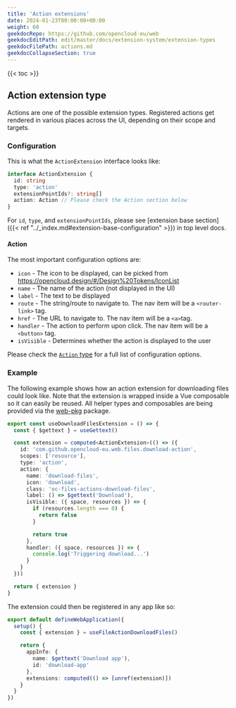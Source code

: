 ```yaml
---
title: 'Action extensions'
date: 2024-01-23T00:00:00+00:00
weight: 60
geekdocRepo: https://github.com/opencloud-eu/web
geekdocEditPath: edit/master/docs/extension-system/extension-types
geekdocFilePath: actions.md
geekdocCollapseSection: true
---
```


{{< toc >}}

## Action extension type

Actions are one of the possible extension types. Registered actions get rendered in various places across the UI, depending on their scope and targets.

### Configuration

This is what the `ActionExtension` interface looks like:

```typescript
interface ActionExtension {
  id: string
  type: 'action'
  extensionPointIds?: string[]
  action: Action // Please check the Action section below
}
```

For `id`, `type`, and `extensionPointIds`, please see [extension base section]({{< ref "../_index.md#extension-base-configuration" >}}) in top level docs.

#### Action

The most important configuration options are:

- `icon` - The icon to be displayed, can be picked from https://opencloud.design/#/Design%20Tokens/IconList
- `name` - The name of the action (not displayed in the UI)
- `label` - The text to be displayed
- `route` - The string/route to navigate to. The nav item will be a `<router-link>` tag.
- `href` - The URL to navigate to. The nav item will be a `<a>`tag.
- `handler` - The action to perform upon click. The nav item will be a `<button>` tag.
- `isVisible` - Determines whether the action is displayed to the user

Please check the [`Action` type](https://github.com/owncloud/web/blob/236c185540fc6758dc7bd84985c8834fa4145530/packages/web-pkg/src/composables/actions/types.ts#L6) for a full list of configuration options.

### Example

The following example shows how an action extension for downloading files could look like. Note that the extension is wrapped inside a Vue composable so it can easily be reused. All helper types and composables are being provided via the [web-pkg](https://github.com/opencloud-eu/web/tree/master/packages/web-pkg) package.

```typescript
export const useDownloadFilesExtension = () => {
  const { $gettext } = useGettext()

  const extension = computed<ActionExtension>(() => ({
    id: 'com.github.opencloud-eu.web.files.download-action',
    scopes: ['resource'],
    type: 'action',
    action: {
      name: 'download-files',
      icon: 'download',
      class: 'oc-files-actions-download-files',
      label: () => $gettext('Download'),
      isVisible: ({ space, resources }) => {
        if (resources.length === 0) {
          return false
        }

        return true
      },
      handler: ({ space, resources }) => {
        console.log('Triggering download...')
      }
    }
  }))

  return { extension }
}
```

The extension could then be registered in any app like so:

```typescript
export default defineWebApplication({
  setup() {
    const { extension } = useFileActionDownloadFiles()

    return {
      appInfo: {
        name: $gettext('Download app'),
        id: 'download-app'
      },
      extensions: computed(() => [unref(extension)])
    }
  }
})
```
